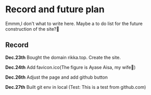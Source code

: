 # Record and future plan 
Emmm,I don't what to write here.
Maybe a to do list for the future construction of the site?🤔

## Record
**Dec.23th**
Bought the domain rikka.top.
Create the site.

**Dec.24th**
Add favicon.ico(The figure is Ayase Aisa, my wife🥰)

**Dec.26th**
Adjust the page and add github button

**Dec.27th**
Built git env in local
(Test: This is a test from github.com)

